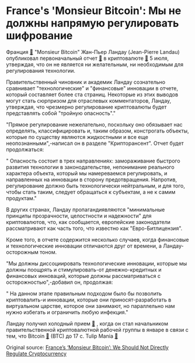 # France's 'Monsieur Bitcoin': Мы не должны напрямую регулировать шифрование

Франция  [🔗](https://cointelegraph.com/news/french-crypto-regulation-a-la-carte-context-news-perspectives) "Monsieur Bitcoin" Жан-Пьер Ландау (Jean-Pierre Landau) опубликовал первоначальный отчет  [🔗](https://www.mindfintech.fr/files/documents/Etudes/Landau_rapport_cryptomonnaies_2018.pdf)  в криптовалюте  [🔗](https://cointelegraph.com/tags/cryptocurrency)  5 июля, утверждая, что он не является ни желательным, ни необходимым для регулирования технологии.

Правительственный чиновник и академик Ландау сознательно сравнивает "технологические" и "финансовые" инновации в отчете, который составляет более ста страниц. Некоторые из этих выводов могут стать сюрпризом для отраслевых комментаторов, Ландау, утверждая, что чрезмерно регулирование криптовалюты будет представлять собой "тройную опасность"."

"Прямое регулирование нежелательно, поскольку оно обязывает нас определять, классифицировать и, таким образом, констрогать объекты, которые по существу являются жидкостными и все еще неопознанными",-написал он в разделе "Крипторансент". Отчет будет продолжаться:

" Опасность состоит в трех направлениях: замораживание быстрого развития технологии в законодательстве, непонимание реального характера объекта, который мы намереваемся регулировать, и направленных на инновации в сторону предотвращения. Напротив, регулирование должно быть технологически нейтральным, и для того, чтобы стать таким, следует обращаться к субъектам, а не к самим продуктам."

В других странах, Ландау пропагандиявляются "минимальные принципы прозрачности, целостности и надежности" для криптовалютов, что, как сообщается, европейские законодатели рассматривают как часть того, что известно как "Евро-Битлицензия".

Кроме того, в отчете содержится несколько случаев, когда финансовые и технологические инновации отличаются друг от времени, а Ландау-осторожным тоном.

"Мы должны диссоциировать технологические инновации, которые мы должны поощрять и стимулировать-от денежно-кредитных и финансовых инноваций, которые должны рассматриваться с осторожностью",-добавил он, продолжая:

" На данном этапе правильным подходом было бы позволить криптовалить-и инновации, которые они приносят-разработать в виртуальном царстве, которое они занимают, но параллельно нам нужно избегать и ограничить любую инфекция."

Ландау получил холодный прием  [🔗](https://cointelegraph.com/news/critical-monsieur-bitcoin-appointed-head-of-french-crypto-regulatory-task-force) , когда он стал начальником правительственной криптовалютной рабочей группы в январе в связи с тем, что Bitcoin  [🔗](https://cointelegraph.com/bitcoin-price-index)  (BTC) до 17 c. Tulip Mania  [🔗](https://cointelegraph.com/news/tulips-bubbles-obituaries-peering-through-the-fud-about-crypto)

Original source: [France’s ‘Monsieur Bitcoin’: We Should Not Directly Regulate Cryptocurrency](https://cointelegraph.com/news/france-s-monsieur-bitcoin-we-should-not-directly-regulate-cryptocurrency)